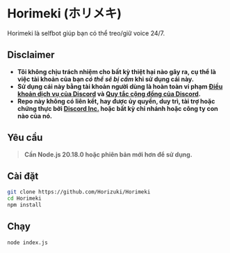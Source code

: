 # Horimeki (ホリメキ)
Horimeki là selfbot giúp bạn có thể treo/giữ voice 24/7.

## Disclaimer
- **Tôi không chịu trách nhiệm cho bất kỳ thiệt hại nào gây ra, cụ thể là việc tài khoản của bạn *có thể sẽ bị cấm* khi sử dụng cái này.**
- **Sử dụng cái này bằng tài khoản người dùng là hoàn toàn vi phạm [Điều khoản dịch vụ của Discord](https://discord.com/terms) và [Quy tắc cộng đồng của Discord](https://discord.com/terms).**
- **Repo này không có liên kết, hay được ủy quyền, duy trì, tài trợ hoặc chứng thực bởi [Discord Inc.](https://discord.com/) hoặc bất kỳ chi nhánh hoặc công ty con nào của nó.**

## Yêu cầu
> **Cần Node.js 20.18.0 hoặc phiên bản mới hơn để sử dụng.**

## Cài đặt

```bash
git clone https://github.com/Horizuki/Horimeki
cd Horimeki
npm install
```

## Chạy

```bash
node index.js
```
